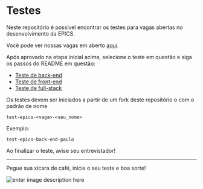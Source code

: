 # Testes

Neste repositório é possível encontrar os testes para vagas abertas no desenvolvimento da EPICS.

Você pode ver nossas vagas em aberto [aqui](https://vagas.epics.com.br).

Após aprovado na etapa inicial acima, selecione o teste em questão e siga os passos do README em questão:

-   [Teste de back-end](./tests/BACKEND.md)
-   [Teste de front-end](./tests/FRONTEND.md)
-   [Teste de full-stack](./tests/FULLSTACK.md)

Os testes devem ser iniciados a partir de um fork deste repositório o com o padrão de nome

`test-epics-<vaga>-<seu_nome>`

Exemplo:

`test-epics-back-end-paulo`

Ao finalizar o teste, avise seu entrevistador!

---

Pegue sua xícara de café, inicie o seu teste e boa sorte!

![enter image description here](https://media.giphy.com/media/12XDYvMJNcmLgQ/giphy.gif)
